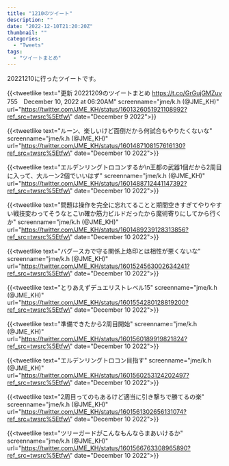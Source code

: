 ```yaml
---
title: "1210のツイート"
description: ""
date: "2022-12-10T21:20:20Z"
thumbnail: ""
categories:
  - "Tweets"
tags:
  - "ツイートまとめ"
---
```

20221210に行ったツイートです。
<!--more-->
{{<tweetlike text=\"更新 20221209のツイートまとめ https://t.co/GrGujGMZuv 755　December 10, 2022 at 06:20AM\" screenname=\"jme/k.h (@JME_KH)\" url=\"https://twitter.com/JME_KH/status/1601326051921108992?ref_src=twsrc%5Etfw\" date=\"December 9 2022\">}}

{{<tweetlike text=\"ルーン、楽しいけど面倒だから何試合もやりたくないな\" screenname=\"jme/k.h (@JME_KH)\" url=\"https://twitter.com/JME_KH/status/1601487108157616130?ref_src=twsrc%5Etfw\" date=\"December 10 2022\">}}

{{<tweetlike text=\"エルデンリングトロコンするか\n王都の武器1個だから2周目に入って、大ルーン2個でいいはず\" screenname=\"jme/k.h (@JME_KH)\" url=\"https://twitter.com/JME_KH/status/1601488712441147392?ref_src=twsrc%5Etfw\" date=\"December 10 2022\">}}

{{<tweetlike text=\"問題は操作を完全に忘れてることと期間空きすぎてやりやすい戦技変わってそうなとこ\n確か筋力ビルドだったから魔術寄りにしてから行くか\" screenname=\"jme/k.h (@JME_KH)\" url=\"https://twitter.com/JME_KH/status/1601489239128313856?ref_src=twsrc%5Etfw\" date=\"December 10 2022\">}}

{{<tweetlike text=\"バグースカで守る関係上烙印とは相性が悪くないな\" screenname=\"jme/k.h (@JME_KH)\" url=\"https://twitter.com/JME_KH/status/1601524563002634241?ref_src=twsrc%5Etfw\" date=\"December 10 2022\">}}

{{<tweetlike text=\"とりあえずデュエリストレベル15\" screenname=\"jme/k.h (@JME_KH)\" url=\"https://twitter.com/JME_KH/status/1601554280128819200?ref_src=twsrc%5Etfw\" date=\"December 10 2022\">}}

{{<tweetlike text=\"準備できたから2周目開始\" screenname=\"jme/k.h (@JME_KH)\" url=\"https://twitter.com/JME_KH/status/1601560189919821824?ref_src=twsrc%5Etfw\" date=\"December 10 2022\">}}

{{<tweetlike text=\"エルデンリングトロコン目指す\" screenname=\"jme/k.h (@JME_KH)\" url=\"https://twitter.com/JME_KH/status/1601560253124202497?ref_src=twsrc%5Etfw\" date=\"December 10 2022\">}}

{{<tweetlike text=\"2周目ってのもあるけど適当に引き撃ちで勝てるの楽\" screenname=\"jme/k.h (@JME_KH)\" url=\"https://twitter.com/JME_KH/status/1601561302656131074?ref_src=twsrc%5Etfw\" date=\"December 10 2022\">}}

{{<tweetlike text=\"ツリーガードがこんなもんならまあいけるか\" screenname=\"jme/k.h (@JME_KH)\" url=\"https://twitter.com/JME_KH/status/1601566763308965890?ref_src=twsrc%5Etfw\" date=\"December 10 2022\">}}

